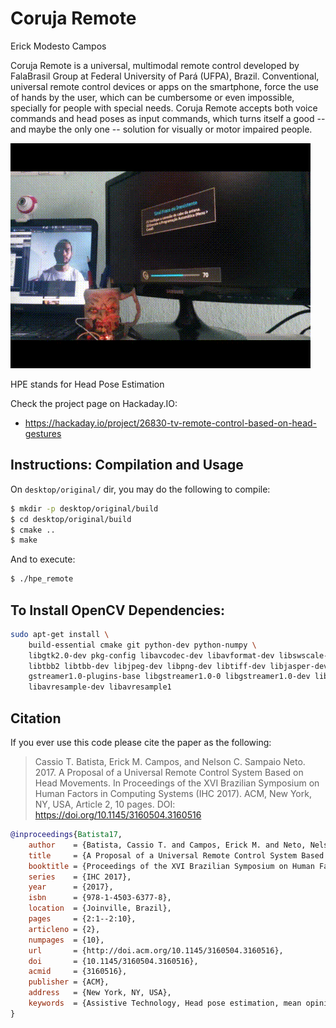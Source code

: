 Coruja Remote
=============

Erick Modesto Campos

Coruja Remote is a universal, multimodal remote control developed by FalaBrasil
Group at Federal University of Pará (UFPA), Brazil. Conventional, universal
remote control devices or apps on the smartphone, force the use of hands by the
user, which can be cumbersome or even impossible, specially for people with
special needs. Coruja Remote accepts both voice commands and head poses as input
commands, which turns itself a good -- and maybe the only one -- solution for
visually or motor impaired people.

![TV control via head gestures](./move.gif)

HPE stands for Head Pose Estimation

Check the project page on Hackaday.IO:    
- https://hackaday.io/project/26830-tv-remote-control-based-on-head-gestures

## Instructions: Compilation and Usage

On `desktop/original/` dir, you may do the following to compile:      
```bash
$ mkdir -p desktop/original/build
$ cd desktop/original/build
$ cmake ..
$ make
```

And to execute:      
```bash
$ ./hpe_remote
```

## To Install OpenCV Dependencies:
```bash
sudo apt-get install \
	build-essential cmake git python-dev python-numpy \
	libgtk2.0-dev pkg-config libavcodec-dev libavformat-dev libswscale-dev \
	libtbb2 libtbb-dev libjpeg-dev libpng-dev libtiff-dev libjasper-dev libdc1394-22-dev \
	gstreamer1.0-plugins-base libgstreamer1.0-0 libgstreamer1.0-dev libgstreamer-plugins-base1.0-* \
	libavresample-dev libavresample1
```

## Citation
If you ever use this code please cite the paper as the following:

> Cassio T. Batista, Erick M. Campos, and Nelson C. Sampaio Neto. 2017. A
> Proposal of a Universal Remote Control System Based on Head Movements. In
> Proceedings of the XVI Brazilian Symposium on Human Factors in Computing
> Systems (IHC 2017). ACM, New York, NY, USA, Article 2, 10 pages. DOI:
> https://doi.org/10.1145/3160504.3160516


```bibtex
@inproceedings{Batista17,
    author    = {Batista, Cassio T. and Campos, Erick M. and Neto, Nelson C. Sampaio},
    title     = {A Proposal of a Universal Remote Control System Based on Head Movements},
    booktitle = {Proceedings of the XVI Brazilian Symposium on Human Factors in Computing Systems},
    series    = {IHC 2017},
    year      = {2017},
    isbn      = {978-1-4503-6377-8},
    location  = {Joinville, Brazil},
    pages     = {2:1--2:10},
    articleno = {2},
    numpages  = {10},
    url       = {http://doi.acm.org/10.1145/3160504.3160516},
    doi       = {10.1145/3160504.3160516},
    acmid     = {3160516},
    publisher = {ACM},
    address   = {New York, NY, USA},
    keywords  = {Assistive Technology, Head pose estimation, mean opinion score, universal remote control},
}
```
